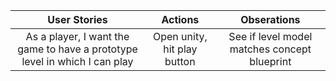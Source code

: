 | User Stories | Actions | Obserations|
| :---: | :---: | :---: |
| As a player, I want the game to have a prototype level in which I can play | Open unity, hit play button | See if level model matches concept blueprint |
